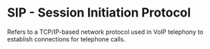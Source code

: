 # SIP - Session Initiation Protocol
Refers to a TCP/IP-based network protocol used in VoIP telephony to establish connections for telephone calls.
